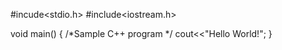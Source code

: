 #incude<stdio.h>
#include<iostream.h>

void main()
{
/*Sample C++ program */
 cout<<"Hello World!";
}
